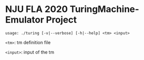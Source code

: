 # NJU FLA 2020 TuringMachine-Emulator Project

`usage: ./turing [-v|--verbose] [-h|--help] <tm> <input>`

`<tm>`: tm definition file

`<input>`: input of the tm